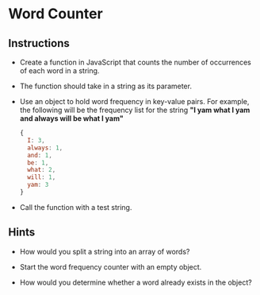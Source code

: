 # Word Counter

## Instructions

* Create a function in JavaScript that counts the number of occurrences of each word in a string. 

* The function should take in a string as its parameter.

* Use an object to hold word frequency in key-value pairs. For example, the following will be the frequency list for the string **"I yam what I yam and always will be what I yam"**

  ```js
  {
    I: 3,
    always: 1,
    and: 1,
    be: 1,
    what: 2,
    will: 1,
    yam: 3
  }
  ```
  
* Call the function with a test string.  

## Hints

* How would you split a string into an array of words?

* Start the word frequency counter with an empty object.

* How would you determine whether a word already exists in the object?
